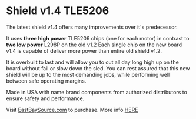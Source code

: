 # Shield v1.4 TLE5206

The latest shield v1.4 offers many improvements over it's predecessor.

It uses **three high power** TLE5206 chips (one for each motor) in contrast to **two low power** L298P on the old v1.2 
Each single chip on the new board v1.4 is capable of deliver more power than entire old shield v1.2.

It is overbuilt to last and will allow you to cut all day long high up on the board without fail or slow down the sled.
You can rest assured that this new shield will be up to the most demanding jobs, while performing well between safe operating margins.

Made in USA with name brand components from authorized distributors to ensure safety and performance. 
 
 Visit [EastBaySource.com](https://www.eastbaysource.com/products/power-control-shield-based-on-the-tle5206-h-bridge-from-infineon-technologies) to purchase.
 More info [HERE](https://www.eastbaysource.com/blogs/product-info/product-detail)
